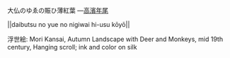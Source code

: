 大仏のゆゑの賑ひ薄紅葉
—[高濱年尾](https://ja.wikipedia.org/wiki/高濱年尾)

||daibutsu no yue no nigiwai hi-usu kōyō||

浮世絵: Mori Kansai, Autumn Landscape with Deer and Monkeys, mid 19th century, Hanging scroll; ink and color on silk